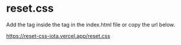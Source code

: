 # reset.css

Add the <link rel="stylesheet" href="https://reset-css-iota.vercel.app/reset.css"> tag inside the <head> tag in the index.html file or copy the url below.

https://reset-css-iota.vercel.app/reset.css


